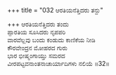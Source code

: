 +++
title = "032 ಆರತಿಯನೆತ್ತಿದರು ತನ್ದು"

+++
ಆರತಿಯನೆತ್ತಿದರು ತಂದು  
ಪ್ಪಾರತಿಯ ಸೂಸಿದರು ನೃಪಪರಿ  
ವಾರವೆಲ್ಲವು ಬಂದು ಕಂಡುದು ಕಾಣಿಕೆಯ ನೀಡಿ  
ಕೌರವೇಂದ್ರನ ಮೋಹರದ ಗುರು  
ಭಾರ ಭೀಷ್ಮಂಗಾಯ್ತು ಸಮರದ  
ವೀರಪಟ್ಟವನಾಂತನಾಚಾರ್ಯಾದಿಗಳು ನಲಿಯೆ     ॥32॥